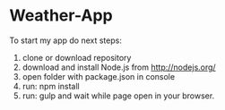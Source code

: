 # Weather-App

To start my app do next steps:
1. clone or download repository
2. download and install Node.js from http://nodejs.org/ 
3. open folder with package.json in console
4. run: npm install
5. run: gulp and wait while page open in your browser.
